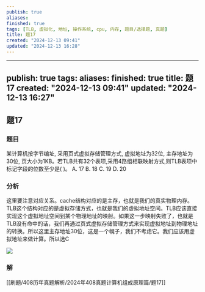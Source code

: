 ```yaml
---
publish: true
aliases: 
finished: true
tags: [TLB, 虚拟化, 地址, 操作系统, cpu, 内存, 题目/选择题, 真题]
title: 题17
created: "2024-12-13 09:41"
updated: "2024-12-13 16:28"
---
```

---
publish: true
tags: 
aliases: 
finished: true
title: 题17
created: "2024-12-13 09:41"
updated: "2024-12-13 16:27"
---
## 题17
### 题目
某计算机按字节编址, 采用页式虚拟存储管理方式, 虚拟地址为32位, 主存地址为30位, 页大小为1KB。若TLB共有32个表项,采用4路组相联映射方式,则TLB表项中标记字段的位数至少是( )。
A. 17
B. 18
C. 19
D. 20
### 分析

这里要注意对应关系。cache结构对应的是主存，也就是我们的真实物理内存。TLB这个结构对应的是虚拟存储方式，也就是我们的虚拟地址空间。TLB应该直接实现这个虚拟地址空间到某个物理地址的映射。如果这一步映射失败了，也就是TLB没有命中的话，我们再通过页式虚拟存储管理方式来实现虚拟地址到物理地址的转换。所以这里主存地址30位，这是一个幌子，我们不考虑它。我们应该用虚拟地址来做计算。所以选C

![](https://img.hwenyi.tech/202412131947193.webp)
### 解
[[刷题/408历年真题解析/2024年408真题计算机组成原理篇/题17]]